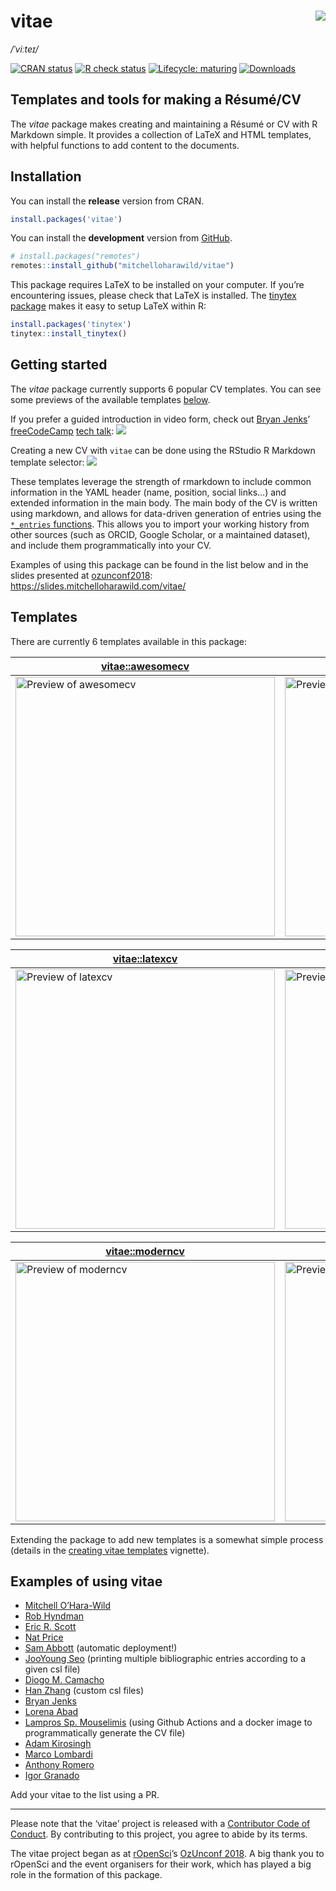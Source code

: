 
<!-- README.md is generated from README.Rmd. Please edit that file -->

# vitae <img src="man/figures/logo.png" align="right" />

*/ˈviːteɪ/*

<!-- badges: start -->

[![CRAN
status](https://www.r-pkg.org/badges/version/vitae)](https://cran.r-project.org/package=vitae)
[![R check
status](https://github.com/mitchelloharawild/vitae/actions/workflows/R-CMD-check.yaml/badge.svg)](https://github.com/mitchelloharawild/vitae/actions/workflows/R-CMD-check.yaml)
[![Lifecycle:
maturing](https://img.shields.io/badge/lifecycle-maturing-blue.svg)](https://lifecycle.r-lib.org/articles/stages.html#maturing)
[![Downloads](https://cranlogs.r-pkg.org/badges/vitae)](https://cran.r-project.org/package=vitae)
<!-- badges: end -->

## Templates and tools for making a Résumé/CV

The *vitae* package makes creating and maintaining a Résumé or CV with R
Markdown simple. It provides a collection of LaTeX and HTML templates,
with helpful functions to add content to the documents.

## Installation

You can install the **release** version from CRAN.

``` r
install.packages('vitae')
```

You can install the **development** version from
[GitHub](https://github.com/mitchelloharawild/vitae).

``` r
# install.packages("remotes")
remotes::install_github("mitchelloharawild/vitae")
```

This package requires LaTeX to be installed on your computer. If you’re
encountering issues, please check that LaTeX is installed. The [tinytex
package](https://github.com/rstudio/tinytex) makes it easy to setup
LaTeX within R:

``` r
install.packages('tinytex')
tinytex::install_tinytex()
```

## Getting started

The *vitae* package currently supports 6 popular CV templates. You can
see some previews of the available templates [below](#templates).

If you prefer a guided introduction in video form, check out [Bryan
Jenks](https://github.com/tallguyjenks)’
[freeCodeCamp](https://github.com/freeCodeCamp/freeCodeCamp) [tech
talk](https://youtu.be/cMlRAiQUdD8):
[![](man/figures/freecodecamp.jpg)](https://youtu.be/cMlRAiQUdD8)

Creating a new CV with `vitae` can be done using the RStudio R Markdown
template selector: ![](man/figures/template_gui.png)

These templates leverage the strength of rmarkdown to include common
information in the YAML header (name, position, social links…) and
extended information in the main body. The main body of the CV is
written using markdown, and allows for data-driven generation of entries
using the [`*_entries`
functions](https://pkg.mitchelloharawild.com/vitae/reference/cv_entries.html).
This allows you to import your working history from other sources (such
as ORCID, Google Scholar, or a maintained dataset), and include them
programmatically into your CV.

Examples of using this package can be found in the list below and in the
slides presented at [ozunconf2018](https://ozunconf18.ropensci.org/):
<https://slides.mitchelloharawild.com/vitae/>

## Templates

There are currently 6 templates available in this package:

| [**vitae::awesomecv**](https://pkg.mitchelloharawild.com/vitae/reference/awesomecv.html)         | [**vitae::hyndman**](https://pkg.mitchelloharawild.com/vitae/reference/hyndman.html)         |
|--------------------------------------------------------------------------------------------------|----------------------------------------------------------------------------------------------|
| [<img src="man/figures/preview-awesomecv.png" width="415" alt="Preview of awesomecv" />](https://pkg.mitchelloharawild.com/vitae/reference/awesomecv.html)  | [<img src="man/figures/preview-hyndman.png" width="415" alt="Preview of hyndman" />](https://pkg.mitchelloharawild.com/vitae/reference/hyndman.html)  |

| [**vitae::latexcv**](https://pkg.mitchelloharawild.com/vitae/reference/latexcv.html)         | [**vitae::markdowncv**](https://pkg.mitchelloharawild.com/vitae/reference/markdowncv.html)         |
|----------------------------------------------------------------------------------------------|----------------------------------------------------------------------------------------------------|
| [<img src="man/figures/preview-latexcv.png" width="415" alt="Preview of latexcv" />](https://pkg.mitchelloharawild.com/vitae/reference/latexcv.html)  | [<img src="man/figures/preview-markdowncv.png" width="415" alt="Preview of markdowncv" />](https://pkg.mitchelloharawild.com/vitae/reference/markdowncv.html)  |

| [**vitae::moderncv**](https://pkg.mitchelloharawild.com/vitae/reference/moderncv.html)         | [**vitae::twentyseconds**](https://pkg.mitchelloharawild.com/vitae/reference/twentyseconds.html)         |
|------------------------------------------------------------------------------------------------|----------------------------------------------------------------------------------------------------------|
| [<img src="man/figures/preview-moderncv.png" width="415" alt="Preview of moderncv" />](https://pkg.mitchelloharawild.com/vitae/reference/moderncv.html)  | [<img src="man/figures/preview-twentyseconds.png" width="415" alt="Preview of twentyseconds" />](https://pkg.mitchelloharawild.com/vitae/reference/twentyseconds.html)  |

Extending the package to add new templates is a somewhat simple process
(details in the [creating vitae
templates](https://pkg.mitchelloharawild.com/vitae/articles/extending.html)
vignette).

## Examples of using vitae

- [Mitchell O’Hara-Wild](https://github.com/mitchelloharawild/CV)
- [Rob Hyndman](https://github.com/robjhyndman/CV)
- [Eric R. Scott](https://github.com/Aariq/curriculum-vitae)
- [Nat Price](https://github.com/natbprice/cv)
- [Sam Abbott](https://github.com/seabbs/cv) (automatic deployment!)
- [JooYoung Seo](https://github.com/jooyoungseo/jy_CV) (printing
  multiple bibliographic entries according to a given csl file)
- [Diogo M. Camacho](https://github.com/diogocamacho/CV)
- [Han Zhang](https://github.com/HanZhang-psych/CV) (custom csl files)
- [Bryan Jenks](https://github.com/tallguyjenks/CV)
- [Lorena Abad](https://github.com/loreabad6/R-CV)
- [Lampros Sp. Mouselimis](https://github.com/mlampros/My.CVitae) (using
  Github Actions and a docker image to programmatically generate the CV
  file)
- [Adam Kirosingh](https://github.com/akirosingh/CV)
- [Marco Lombardi](https://github.com/mlombardi6/awesome-template)
- [Anthony Romero](https://github.com/ganthonyr/CV)
- [Igor Granado](https://github.com/GranadoIgor/CV)

Add your vitae to the list using a PR.

------------------------------------------------------------------------

Please note that the ‘vitae’ project is released with a [Contributor
Code of
Conduct](https://github.com/mitchelloharawild/vitae/blob/master/.github/CODE_OF_CONDUCT.md).
By contributing to this project, you agree to abide by its terms.

The vitae project began as at [rOpenSci](https://ropensci.org/)’s
[OzUnconf 2018](https://ozunconf18.ropensci.org/). A big thank you to
rOpenSci and the event organisers for their work, which has played a big
role in the formation of this package.
